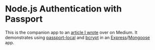 # Node.js Authentication with Passport

This is the companion app to an [article I wrote](https://medium.com/@rwillt/node-js-authentication-with-passport-4a125f264cd4) over on Medium. It demonstrates using [passport-local](https://github.com/jaredhanson/passport-local) and [bcrypt](https://github.com/kelektiv/node.bcrypt.js) in an [Express](http://expressjs.com/)/[Mongoose](http://mongoosejs.com/) app.
